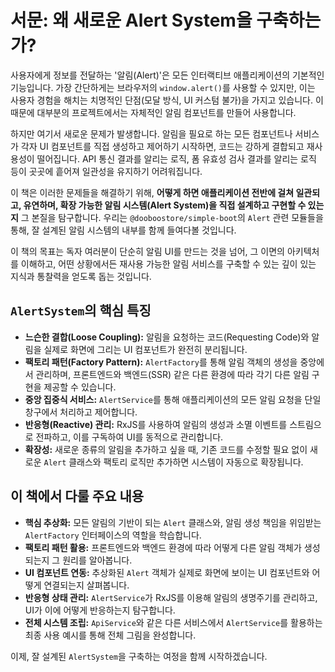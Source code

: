 # 서문: 왜 새로운 Alert System을 구축하는가?

사용자에게 정보를 전달하는 '알림(Alert)'은 모든 인터랙티브 애플리케이션의 기본적인 기능입니다. 가장 간단하게는 브라우저의 `window.alert()`를 사용할 수 있지만, 이는 사용자 경험을 해치는 치명적인 단점(모달 방식, UI 커스텀 불가)을 가지고 있습니다. 이 때문에 대부분의 프로젝트에서는 자체적인 알림 컴포넌트를 만들어 사용합니다.

하지만 여기서 새로운 문제가 발생합니다. 알림을 필요로 하는 모든 컴포넌트나 서비스가 각자 UI 컴포넌트를 직접 생성하고 제어하기 시작하면, 코드는 강하게 결합되고 재사용성이 떨어집니다. API 통신 결과를 알리는 로직, 폼 유효성 검사 결과를 알리는 로직 등이 곳곳에 흩어져 일관성을 유지하기 어려워집니다.

이 책은 이러한 문제들을 해결하기 위해, **어떻게 하면 애플리케이션 전반에 걸쳐 일관되고, 유연하며, 확장 가능한 알림 시스템(Alert System)을 직접 설계하고 구현할 수 있는지** 그 본질을 탐구합니다. 우리는 `@dooboostore/simple-boot`의 `Alert` 관련 모듈들을 통해, 잘 설계된 알림 시스템의 내부를 함께 들여다볼 것입니다.

이 책의 목표는 독자 여러분이 단순히 알림 UI를 만드는 것을 넘어, 그 이면의 아키텍처를 이해하고, 어떤 상황에서든 재사용 가능한 알림 서비스를 구축할 수 있는 깊이 있는 지식과 통찰력을 얻도록 돕는 것입니다.

## `AlertSystem`의 핵심 특징

-   **느슨한 결합(Loose Coupling):** 알림을 요청하는 코드(Requesting Code)와 알림을 실제로 화면에 그리는 UI 컴포넌트가 완전히 분리됩니다.
-   **팩토리 패턴(Factory Pattern):** `AlertFactory`를 통해 알림 객체의 생성을 중앙에서 관리하며, 프론트엔드와 백엔드(SSR) 같은 다른 환경에 따라 각기 다른 알림 구현을 제공할 수 있습니다.
-   **중앙 집중식 서비스:** `AlertService`를 통해 애플리케이션의 모든 알림 요청을 단일 창구에서 처리하고 제어합니다.
-   **반응형(Reactive) 관리:** RxJS를 사용하여 알림의 생성과 소멸 이벤트를 스트림으로 전파하고, 이를 구독하여 UI를 동적으로 관리합니다.
-   **확장성:** 새로운 종류의 알림을 추가하고 싶을 때, 기존 코드를 수정할 필요 없이 새로운 `Alert` 클래스와 팩토리 로직만 추가하면 시스템이 자동으로 확장됩니다.

## 이 책에서 다룰 주요 내용

-   **핵심 추상화:** 모든 알림의 기반이 되는 `Alert` 클래스와, 알림 생성 책임을 위임받는 `AlertFactory` 인터페이스의 역할을 학습합니다.
-   **팩토리 패턴 활용:** 프론트엔드와 백엔드 환경에 따라 어떻게 다른 알림 객체가 생성되는지 그 원리를 알아봅니다.
-   **UI 컴포넌트 연동:** 추상화된 `Alert` 객체가 실제로 화면에 보이는 UI 컴포넌트와 어떻게 연결되는지 살펴봅니다.
-   **반응형 상태 관리:** `AlertService`가 RxJS를 이용해 알림의 생명주기를 관리하고, UI가 이에 어떻게 반응하는지 탐구합니다.
-   **전체 시스템 조립:** `ApiService`와 같은 다른 서비스에서 `AlertService`를 활용하는 최종 사용 예시를 통해 전체 그림을 완성합니다.

이제, 잘 설계된 `AlertSystem`을 구축하는 여정을 함께 시작하겠습니다.
